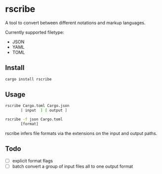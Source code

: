 # rscribe

A tool to convert between different notations and markup languages.

Currently supported filetype:
 - JSON
 - YAML
 - TOML

## Install

```bash
cargo install rscribe
```
## Usage

```bash
rscribe Cargo.toml Cargo.json
       [ input  ] [ output ]

rscribe -f json Cargo.toml
       [format]
```
rscribe infers file formats via the extensions on the input and output paths.

## Todo

 - [ ] explicit format flags
 - [ ] batch convert a group of input files all to one output format
